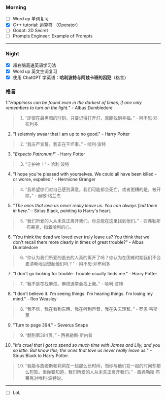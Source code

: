 ### Morning

- [ ] Word up 单词复习
- [x] C++ tutorial: 运算符 （Operator）
- [ ] Godot: 2D Secret
- [ ] Prompts Engineer: Example of Prompts
---
### Night

- [x] 超右脑高速英语学习法
- [x] Word up 英文生词复习
- [x] 使用 ChatGPT 学英语：**哈利波特与阿兹卡班的囚犯**（格言）

### 格言

1."*Happiness can be found even in the darkest of times, if one only remembers to turn on the light.*" - Albus Dumbledore
> 1. “即使在最黑暗的时刻，只要记得打开灯，就能找到幸福。” - 阿不思·邓布利多

2. "I solemnly swear that I am up to no good." - Harry Potter
> 2. “我庄严宣誓，我正在干坏事。” - 哈利·波特

3. "*Expecto Patronum!*" - Harry Potter
> 3. “守护神！“ - 哈利·波特

4. "I hope you're pleased with yourselves. We could all have been killed - or worse, expelled." - Hermione Granger
> 4. “我希望你们对自己感到满意。我们可能都会死亡，或者更糟的是，被开除。” - 赫敏·格兰杰

5. "*The ones that love us never really leave us. You can always find them in here*." - Sirius Black, pointing to Harry's heart.
> 5. “我们所爱的人从未真正离开我们。你总能在这里找到他们。” - 西弗勒斯·布莱克，指着哈利的心。

6. "You think the dead we loved ever truly leave us? You think that we don't recall them more clearly in times of great trouble?" - Albus Dumbledore
> 6. “你认为我们所爱的逝去的人真的离开了吗？你认为在困难时期我们不会更清晰地回想起他们吗？” - 阿不思·邓布利多

7. "I don't go looking for trouble. Trouble usually finds me." - Harry Potter
> 7. “我不是在找麻烦。麻烦通常会找上我。” - 哈利·波特

8. "I don't believe it. I'm seeing things. I'm hearing things. I'm losing my mind." - Ron Weasley
> 8. “我不信，我在看到东西，我在听到声音，我在失去理智。” - 罗恩·韦斯莱

9. "Turn to page 394." - Severus Snape
> 9. “翻到第394页。” - 西弗勒斯·斯内普

10. "*It's cruel that I got to spend so much time with James and Lily, and you so little. But know this; the ones that love us never really leave us.*" - Sirius Black to Harry Potter.
> 10. “我能与詹姆斯和莉莉在一起那么长时间，而你与他们在一起的时间却那么短暂。但你要知道，我们所爱的人从未真正离开我们。” - 西弗勒斯·布莱克对哈利·波特说。


---

- [ ] LoL

